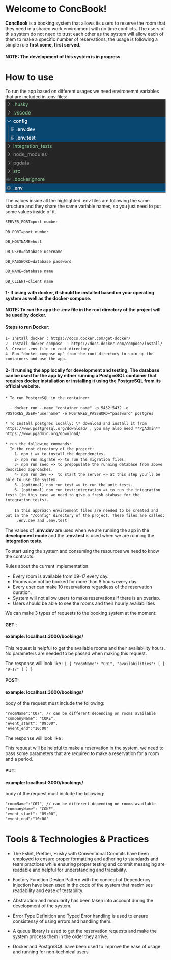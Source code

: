 # Welcome to ConcBook!

**ConcBook** is a booking system that allows its users to reserve the room that they need in a shared work environment with no time conflicts. The users of this system do not need to trust each other as the system will allow each of them to make a specific number of reservations, the usage is following a simple rule **first come, first served**.

#### NOTE: The development of this system is in progress.

# How to use

To run the app based on different usages we need environemnt variables that are included in .env files:
![Alt text](/app-env-files.png)

The values inside all the highlighted .env files are following the same structure and they share the same variable names, so you just need to put some values inside of it.

`SERVER_PORT=port number`

`DB_PORT=port number`

`DB_HOSTNAME=host`

`DB_USER=database username`

`DB_PASSWORD=database password`

`DB_NAME=database name`

`DB_CLIENT=client name`

#### 1- If using with **docker**, it should be installed based on your operating system as well as the **docker-compose**.

#### NOTE: To run the app the **.env** file in the root directory of the project will be used by docker.

#### Steps to run Docker:

    1- Install docker : https://docs.docker.com/get-docker/
    2- Install docker-compose  : https://docs.docker.com/compose/install/
    3- Create .env file in root directory
    4- Run "docker-compose up" from the root directory to spin up the containers and use the app.

#### 2- If running the **app locally for development and testing**, The database can be used for the app by either running a **PostgreSQL container that requires docker installation** or **installing it using the PostgreSQL from its official website**.

    * To run PostgreSQL in the container:

      - docker run --name "container name" -p 5432:5432 -e POSTGRES_USER="username" -e POSTGRES_PASSWORD="password" postgres

    * To Install postgres locally: \* download and install it from https://www.postgresql.org/download/ , you may also need **PgAdmin** https://www.pgadmin.org/download/

    * run the following commands:
      In the root directory of the project:
        1- npm i => to install the dependencies.
        2- npm run migrate => to run the migration files.
        3- npm run seed => to prepopulate the running database from above described approaches.
        4- npm run dev =>  to start the server => at this step you'll be able to use the system.
        5- (optional) npm run test => to run the unit tests.
        6- (optional) npm run test:integration => to run the integration tests (in this case we need to give a fresh atabase for the integration tests).

        In this approach environment files are needed to be created and put in the "/config" directory of the project. These files are called:
         .env.dev and .env.test

The values of **.env.dev** are used when we are running the app in the **development mode** and the **.env.test** is used when we are running the **integration tests**.

To start using the system and consuming the resources we need to know the contracts:

Rules about the current implementation:

- Every room is available from 09-17 every day.
- Rooms can not be booked for more than 8 hours every day.
- Every user can make 10 reservations regardless of the reservation duration.
- System will not allow users to make reservations if there is an overlap.
- Users should be able to see the rooms and their hourly availabilities

We can make 3 types of requests to the booking system at the moment:

#### GET :

#### example: localhost:3000/bookings/

This request is helpful to get the available rooms and their availability hours. No parameters are needed to be passed when making this request.

The response will look like :
`[ { "roomName": "C01", "availabilities": [ [ "9-17" ] ] }`

#### POST:

#### example: localhost:3000/bookings/

body of the request must include the following:

    "roomName":"C07", // can be different depending on rooms available
    "companyName": "COKE",
    "event_start": "09:00",
    "event_end":"10:00"

The response will look like :

This request will be helpful to make a reservation in the system. we need to pass some parameters that are required to make a reservation for a room and a period.

#### PUT:

#### example: localhost:3000/bookings/

body of the request must include the following:

    "roomName":"C07", // can be different depending on rooms available
    "companyName": "COKE",
    "event_start": "09:00",
    "event_end":"10:00"

# Tools & Technologies & Practices

- The Eslint, Prettier, Husky with Conventional Commits have been employed to ensure proper formatting and adhering to standards and team practices while ensuring proper testing and commit messaging are readable and helpful for understanding and tracability.

- Factory Function Design Pattern with the concept of Dependency injection have been used in the code of the system that maximises readability and ease of testability.

- Abstraction and modularity has been taken into account during the development of the system.

- Error Type Definition and Typed Error handling is used to ensure consistensy of using errors and handling them.

- A queue library is used to get the reservation requests and make the system process them in the order they arrive.

- Docker and PostgreSQL have been used to improve the ease of usage and running for non-technical users.
